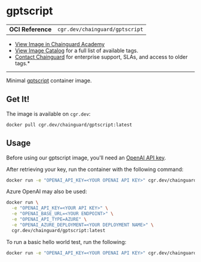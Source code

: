 <!--monopod:start-->
# gptscript
| | |
| - | - |
| **OCI Reference** | `cgr.dev/chainguard/gptscript` |


* [View Image in Chainguard Academy](https://edu.chainguard.dev/chainguard/chainguard-images/reference/gptscript/overview/)
* [View Image Catalog](https://console.enforce.dev/images/catalog) for a full list of available tags.
* [Contact Chainguard](https://www.chainguard.dev/chainguard-images) for enterprise support, SLAs, and access to older tags.*

---
<!--monopod:end-->

<!--overview:start-->
Minimal [gptscript](https://github.com/gptscript-ai/gptscript) container image.
<!--overview:end-->

<!--getting:start-->
## Get It!
The image is available on `cgr.dev`:

```
docker pull cgr.dev/chainguard/gptscript:latest
```
<!--getting:end-->

<!--body:start-->

## Usage

Before using our gptscript image, you'll need an [OpenAI API key](https://platform.openai.com/api-keys).

After retrieving your key, run the container with the following command:

```bash
docker run -e "OPENAI_API_KEY=<YOUR OPENAI API KEY>" cgr.dev/chainguard/gptscript:latest
```

Azure OpenAI may also be used:

```bash
docker run \
  -e "OPENAI_API_KEY=<YOUR API KEY>" \
  -e "OPENAI_BASE_URL=<YOUR ENDPOINT>" \
  -e "OPENAI_API_TYPE=AZURE" \
  -e "OPENAI_AZURE_DEPLOYMENT=<YOUR DEPLOYMENT NAME>" \
  cgr.dev/chainguard/gptscript:latest
```

To run a basic hello world test, run the following:

```bash
docker run -e "OPENAI_API_KEY=<YOUR OPENAI API KEY>" cgr.dev/chainguard/gptscript:latest  https://get.gptscript.ai/echo.gpt --input 'Hello, World!'
```

<!--body:end-->
